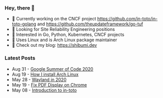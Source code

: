 ### Hey, there 👋

- 🤖 Currently working on the CNCF project https://github.com/in-toto/in-toto-golang and https://github.com/theupdateframework/go-tuf
- 👀 Looking for Site Reliability Engineering positions
- 🔭 Interested in Go, Python, Kubernetes, CNCF projects
- 🐧 Uses Linux and is Arch Linux package maintainer
- 🔖 Check out my blog: https://shibumi.dev

### Latest Posts
<!-- feed start -->
- Aug 31 - [Google Summer of Code 2020](https://shibumi.dev/posts/google-summer-of-code-2020/)
- Aug 19 - [How I install Arch Linux](https://shibumi.dev/posts/how-i-install-arch-linux/)
- May 28 - [Wayland in 2020](https://shibumi.dev/posts/wayland-in-2020/)
- May 19 - [Fix PDF Display on Chrome](https://shibumi.dev/posts/fix-pdf-display-on-chrome/)
- May 08 - [Introduction to in-toto](https://shibumi.dev/posts/introduction-to-in-toto/)
<!-- feed end -->
